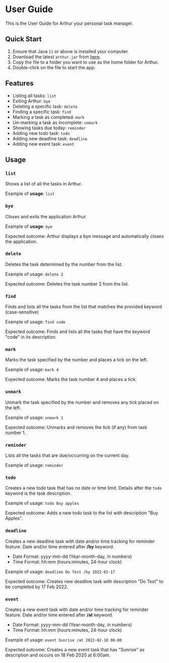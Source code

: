 # User Guide
This is the User Guide for Arthur your personal task
manager. 

## Quick Start
1. Ensure that Java `11` or above is installed 
your computer.
2. Download the latest `arthur.jar` from 
[here](https://github.com/Vishwanth2210/ip/releases).
3. Copy the file to a folder you want to use as the
home folder for Arthur.
4. Double-click on the file to start the app. 

## Features 
- Listing all tasks: `list`
- Exiting Arthur: `bye`
- Deleting a specific task: `delete`
- Finding a specific task: `find`
- Marking a task as completed: `mark` 
- Un-marking a task as incomplete: `unmark` 
- Showing tasks due today: `reminder`
- Adding new todo task: `todo`
- Adding new deadline task: `deadline`
- Adding new event task: `event`

## Usage

### `list`
Shows a list of all the tasks in Arthur.

Example of **usage**:
`list`


### `bye`
Closes and exits the application Arthur.

Example of **usage**:
`bye`

Expected outcome:
Arthur displays a bye message and automatically 
closes the application.

### `delete`

Deletes the task determined by the number from
the list.

Example of usage:
`delete 2`

Expected outcome:
Deletes the task number 2 from the list.


### `find`

Finds and lists all the tasks from the list that 
matches the provided keyword (case-sensitive)

Example of usage:
`find code`

Expected outcome:
Finds and lists all the tasks that have the keyword
"code" in its description.


### `mark`

Marks the task specified by the number and places
a tick on the left.

Example of usage:
`mark 4`

Expected outcome:
Marks the task number 4 and places a tick.


### `unmark`

Unmark the task specified by the number and 
removes any tick placed on the left.

Example of usage:
`unmark 1`

Expected outcome:
Unmarks and removes the tick (if any) from task
number 1.


### `reminder`

Lists all the tasks that are due/occurring on 
the current day.

Example of usage:
`reminder`


### `todo` 

Creates a new todo task that has no date or time
limit. Details after the `todo` keyword is the 
task description.

Example of usage:
`todo Buy apples`

Expected outcome:
Adds a new todo task to the list with description
"Buy Apples".


### `deadline`

Creates a new deadline task with date and/or time 
tracking for reminder feature. Date and/or time 
entered after **/by** keyword.

* Date Format: yyyy-mm-dd (Year-month-day, in numbers)
* Time Format: hh:mm (hours:minutes, 24-hour clock) 

Example of usage:
`deadline Do Test /by 2022-02-17`

Expected outcome:
Creates new deadline task with description "Do Test"
to be completed by 17 Feb 2022.


### `event`

Creates a new event task with date and/or time tracking
for reminder feature. Date and/or time entered after 
**/at** keyword.

* Date Format: yyyy-mm-dd (Year-month-day, in numbers)
* Time Format: hh:mm (hours:minutes, 24-hour clock)

Example of usage:
`event Sunrise /at 2022-02-18 06:00`

Expected outcome:
Creates a new event task that has "Sunrise" as 
description and occurs on 18 Feb 2020 at 6:00am.

